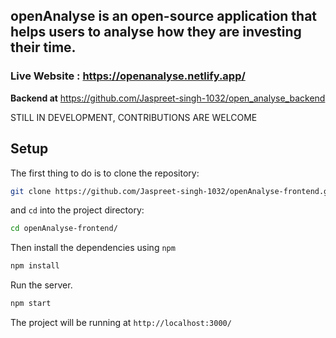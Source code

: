 ## openAnalyse is an open-source application that helps users to analyse how they are investing their time.

### Live Website : https://openanalyse.netlify.app/


**Backend at** https://github.com/Jaspreet-singh-1032/open_analyse_backend

STILL IN DEVELOPMENT, CONTRIBUTIONS ARE WELCOME
## Setup
The first thing to do is to clone the repository:
```sh
git clone https://github.com/Jaspreet-singh-1032/openAnalyse-frontend.git
```
and `cd` into the project directory:
```sh
cd openAnalyse-frontend/
```
Then install the dependencies using `npm`
```sh
npm install
```
Run the server.
```sh
npm start
```
The project will be running at `http://localhost:3000/`
